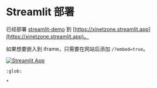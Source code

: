 # Streamlit 部署

已经部署 [streamlit-demo](https://github.com/xinetzone/streamlit-demo) 到 [https://xinetzone.streamlit.app](https://xinetzone.streamlit.app)。

如果想要嵌入到 iframe，只需要在网站后添加 `/?embed=true`。

[![Streamlit App](https://static.streamlit.io/badges/streamlit_badge_black_white.svg)](https://xinetzone.streamlit.app)


```{toctree}
:glob:

*
```